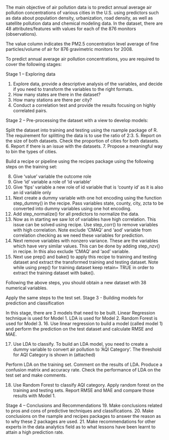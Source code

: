 
The main objective of air pollution data is to predict annual average air pollution concentrations of various cities in the U.S. using predictors such as data about population density, urbanization, road density, as well as satellite pollution data and chemical modeling data. In the dataset, there are 48 attributes/features with values for each of the 876 monitors (observations). 

The value column indicates the PM2.5 concentration level average of fine particles/volume of air for 876 gravimetric monitors for 2008. 

To predict annual average air pollution concentrations, you are required to cover the following stages:

Stage 1 – Exploring data

1.	Explore data, provide a descriptive analysis of the variables, and decide if you need to transform the variables to the right formats. 
2.	How many states are there in the dataset?
3.	How many stations are there per city?
4.	Conduct a correlation test and provide the results focusing on highly correlated pairs.


Stage 2 – Pre-processing the dataset with a view to develop models:

Split the dataset into training and testing using the rsample package of R. The requirement for splitting the data is to use the ratio of 2:3. 
5.	Report on the size of both datasets. Check the proportion of cities for both datasets. 
6.	Report if there is an issue with the datasets. 
7.	Propose a meaningful way to bin the types of cities.

Build a recipe or pipeline using the recipes package using the following steps on the training set:

8.	Give ‘value’ variable the outcome role
9.	Give ‘id’ variable a role of ‘id variable’
10.	Give ‘fips’ variable a new role of id variable that is ‘county id’ as it is also an id variable only
11.	Next create a dummy variable with one hot encoding using the function step_dummy() in the recipe. Pass variables state, county, city, zcta to be converted into dummy variables using one hot encoding.
12.	Add step_normalize() for all predictors to normalize the data.
13.	Now as in starting we saw lot of variables have high correlation. This issue can be solved using recipe. Use step_corr() to remove variables with high correlation. Note exclude ‘CMAQ’ and ‘aod’ variable from correlation checking as we need these variables for prediction.
14.	Next remove variables with nonzero variance. These are the variables which have very similar values. This can be done by adding step_nzv() in recipe. In this also exclude ‘CMAQ’ and ‘aod’ variable.
15.	Next use prep() and bake() to apply this recipe to training and testing dataset and extract the transformed training and testing dataset. Note while using prep() for training dataset keep retain= TRUE in order to extract the training dataset with bake().

Following the above steps, you should obtain a new dataset with 38 numerical variables. 

Apply the same steps to the test set.
Stage 3 - Building models for prediction and classification

In this stage, there are 3 models that need to be built. Linear Regression technique is used for Model 1. LDA is used for Model 2. Random Forest is used for Model 3.
16.	Use linear regression to build a model (called model 1) and perform the prediction on the test dataset and calculate RMSE and MAE.

17.	Use LDA to classify. To build an LDA model, you need to create a dummy variable to convert air pollution to ‘AQI Category’. The threshold for AQI Category is shown in (attached)

Perform LDA on the training set. Comment on the results of LDA.
Produce a confusion matrix and accuracy rate.
Check the performance of LDA on the test set and make comments.


18.	Use Random Forest to classify AQI category.
Apply random forest on the training and testing sets. 
Report RMSE and MAE and compare those results with Model 1. 


Stage 4 – Conclusions and Recommendations
19.	Make conclusions related to pros and cons of predictive techniques and classifications.
20.	Make conclusions on the rsample and recipes packages to answer the reason as to why these 2 packages are used.
21.	Make recommendations for other experts in the data analytics field as to what lessons have been learnt to attain a high prediction rate.



